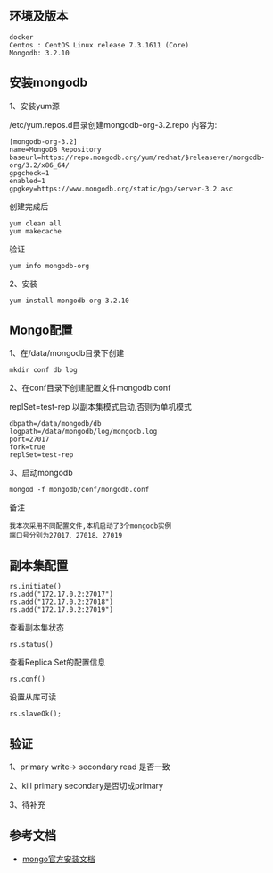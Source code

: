 ## 环境及版本
```
docker
Centos : CentOS Linux release 7.3.1611 (Core)
Mongodb: 3.2.10
```

## 安装mongodb
1、安装yum源

/etc/yum.repos.d目录创建mongodb-org-3.2.repo
内容为:

```
[mongodb-org-3.2]
name=MongoDB Repository
baseurl=https://repo.mongodb.org/yum/redhat/$releasever/mongodb-org/3.2/x86_64/
gpgcheck=1
enabled=1
gpgkey=https://www.mongodb.org/static/pgp/server-3.2.asc
```
创建完成后
```
yum clean all
yum makecache
```
验证
```
yum info mongodb-org
```

2、安装
```
yum install mongodb-org-3.2.10
```

## Mongo配置
1、在/data/mongodb目录下创建
```
mkdir conf db log
```
2、在conf目录下创建配置文件mongodb.conf

replSet=test-rep 以副本集模式启动,否则为单机模式
```
dbpath=/data/mongodb/db
logpath=/data/mongodb/log/mongodb.log
port=27017
fork=true
replSet=test-rep
```
3、启动mongodb
```
mongod -f mongodb/conf/mongodb.conf
```
备注
```
我本次采用不同配置文件,本机启动了3个mongodb实例
端口号分别为27017、27018、27019
```

## 副本集配置
```
rs.initiate()
rs.add("172.17.0.2:27017")
rs.add("172.17.0.2:27018")
rs.add("172.17.0.2:27019")
```
查看副本集状态
```
rs.status() 
```
查看Replica Set的配置信息
```
rs.conf()
```
设置从库可读
```
rs.slaveOk();
```

## 验证
1、primary write-> secondary read 是否一致

2、kill primary  secondary是否切成primary

3、待补充

## 参考文档

* [mongo官方安装文档](https://docs.mongodb.com/v3.2/tutorial/install-mongodb-on-red-hat/)

